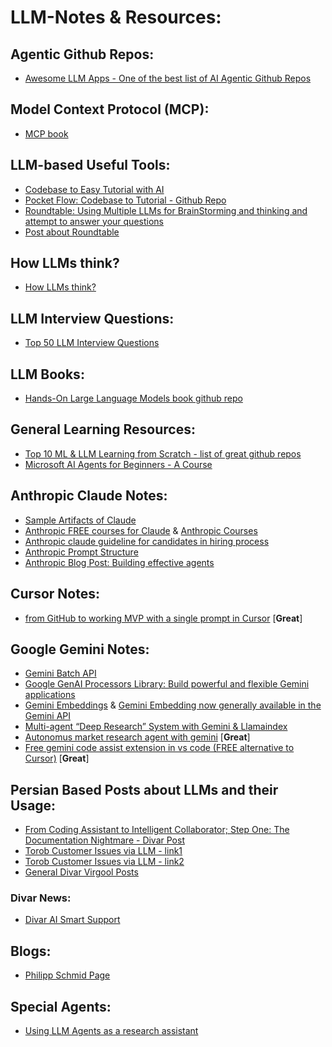# LLM-Notes & Resources:

## Agentic Github Repos:
- [Awesome LLM Apps - One of the best list of AI Agentic Github Repos](https://github.com/Shubhamsaboo/awesome-llm-apps)  

## Model Context Protocol (MCP):
- [MCP book](https://www.linkedin.com/posts/akshay-pachaar_an-illustrated-guide-to-mcp-activity-7344360322851344384-DBnc?utm_source=share&utm_medium=member_desktop&rcm=ACoAAAgksdYBFu3_vG0bwXWdh93rSqV1J1ghMP4)  

## LLM-based Useful Tools:
- [Codebase to Easy Tutorial with AI](https://code2tutorial.com/)
- [Pocket Flow: Codebase to Tutorial - Github Repo](https://github.com/The-Pocket/PocketFlow-Tutorial-Codebase-Knowledge)
- [Roundtable: Using Multiple LLMs for BrainStorming and thinking and attempt to answer your questions](https://roundtable.now/)  
- [Post about Roundtable](https://x.com/soh3il/status/1942593455177220578)  

## How LLMs think?
- [How LLMs think?](https://www.linkedin.com/posts/ravid-shwartz-ziv-8bb18761_you-know-all-those-arguments-that-llms-think-activity-7333886415568605186-LA54?utm_source=share&utm_medium=member_android&rcm=ACoAAAgksdYBFu3_vG0bwXWdh93rSqV1J1ghMP4)  

## LLM Interview Questions:
- [Top 50 LLM Interview Questions](https://www.linkedin.com/posts/maxime-labonne_top-50-llm-interview-questions-activity-7345384063345602560-1-T1?utm_source=share&utm_medium=member_desktop&rcm=ACoAAAgksdYBFu3_vG0bwXWdh93rSqV1J1ghMP4)  

## LLM Books:
- [Hands-On Large Language Models book github repo](https://www.linkedin.com/posts/charlywargnier_7-github-repos-that-make-you-feel-unstoppable-activity-7344990777166426112-McxS?utm_source=share&utm_medium=member_android&rcm=ACoAAAgksdYBFu3_vG0bwXWdh93rSqV1J1ghMP4)  

## General Learning Resources:
- [Top 10 ML & LLM Learning from Scratch - list of great github repos](https://www.linkedin.com/posts/stasbel_if-i-had-to-learn-aiml-from-scratch-id-activity-7348298539246022656-2shJ?utm_source=share&utm_medium=member_desktop&rcm=ACoAAAgksdYBFu3_vG0bwXWdh93rSqV1J1ghMP4)
- [Microsoft AI Agents for Beginners - A Course](https://github.com/microsoft/ai-agents-for-beginners)  

## Anthropic Claude Notes:
- [Sample Artifacts of Claude](https://www.linkedin.com/posts/anthropicresearch_a-roundup-of-claude-artifacts-built-this-activity-7345860181697740800-Aed3?utm_source=share&utm_medium=member_desktop&rcm=ACoAAAgksdYBFu3_vG0bwXWdh93rSqV1J1ghMP4)
- [Anthropic FREE courses for Claude](https://www.linkedin.com/posts/stasbel_anthropic-just-launched-free-courses-for-activity-7349469259166588928-PErS?utm_source=share&utm_medium=member_desktop&rcm=ACoAAAgksdYBFu3_vG0bwXWdh93rSqV1J1ghMP4) & [Anthropic Courses](https://anthropic.skilljar.com/)
- [Anthropic claude guideline for candidates in hiring process](https://www.linkedin.com/posts/gouldjames_guidance-on-candidates-ai-usage-activity-7349158858285535235-ijTy?utm_source=share&utm_medium=member_desktop&rcm=ACoAAAgksdYBFu3_vG0bwXWdh93rSqV1J1ghMP4)
- [Anthropic Prompt Structure](https://www.linkedin.com/posts/omarsar_anthropic-continues-to-crush-it-with-these-activity-7364408327130292225-Itab?utm_source=share&utm_medium=member_desktop&rcm=ACoAAAgksdYBFu3_vG0bwXWdh93rSqV1J1ghMP4)
- [Anthropic Blog Post: Building effective agents](https://www.anthropic.com/engineering/building-effective-agents)  

## Cursor Notes:
- [from GitHub to working MVP with a single prompt in Cursor](https://www.linkedin.com/posts/eric-vyacheslav-156273169_you-can-now-go-from-github-readme-to-working-activity-7366424429620326402-vCUj?utm_source=share&utm_medium=member_desktop&rcm=ACoAAAgksdYBFu3_vG0bwXWdh93rSqV1J1ghMP4) [**Great**]  

## Google Gemini Notes:
- [Gemini Batch API](https://www.linkedin.com/posts/philipp-schmid-a6a2bb196_gemini-api-now-supports-batch-mode-with-50-activity-7348003895790514177-fjJu?utm_source=share&utm_medium=member_desktop&rcm=ACoAAAgksdYBFu3_vG0bwXWdh93rSqV1J1ghMP4)
- [Google GenAI Processors Library: Build powerful and flexible Gemini applications](https://www.linkedin.com/posts/philipp-schmid-a6a2bb196_new-open-source-python-library-from-google-activity-7349320912199991296-nwJw?utm_source=share&utm_medium=member_desktop&rcm=ACoAAAgksdYBFu3_vG0bwXWdh93rSqV1J1ghMP4)
- [Gemini Embeddings](https://www.linkedin.com/posts/philipp-schmid-a6a2bb196_gemini-embeddings-general-available-first-activity-7350573241934962691-iT9N?utm_source=share&utm_medium=member_desktop&rcm=ACoAAAgksdYBFu3_vG0bwXWdh93rSqV1J1ghMP4)  & [Gemini Embedding now generally available in the Gemini API](https://developers.googleblog.com/en/gemini-embedding-available-gemini-api/)
- [Multi-agent “Deep Research” System with Gemini & Llamaindex](https://www.linkedin.com/posts/philipp-schmid-a6a2bb196_new-guide-learn-how-to-build-a-multi-agent-activity-7350600883023355905-89YX?utm_source=share&utm_medium=member_desktop&rcm=ACoAAAgksdYBFu3_vG0bwXWdh93rSqV1J1ghMP4)
- [Autonomus market research agent with gemini](https://www.linkedin.com/posts/philipp-schmid-a6a2bb196_new-guide-build-an-autonomous-market-research-activity-7363963594432028673-Xzpd?utm_source=share&utm_medium=member_desktop&rcm=ACoAAAgksdYBFu3_vG0bwXWdh93rSqV1J1ghMP4) [**Great**]  
- [Free gemini code assist extension in vs code (FREE alternative to Cursor)](https://www.linkedin.com/posts/stasbel_friendly-reminder-that-google-has-a-free-activity-7347957779300610049-D_j7?utm_source=share&utm_medium=member_desktop&rcm=ACoAAAgksdYBFu3_vG0bwXWdh93rSqV1J1ghMP4) [**Great**]   

## Persian Based Posts about LLMs and their Usage:
- [From Coding Assistant to Intelligent Collaborator; Step One: The Documentation Nightmare - Divar Post](https://virgool.io/@divar/%D8%A7%D8%B2-%D8%AF%D8%B3%D8%AA%DB%8C%D8%A7%D8%B1-%DA%A9%D8%AF%D9%86%D9%88%DB%8C%D8%B3-%D8%AA%D8%A7-%D9%87%D9%85%DA%A9%D8%A7%D8%B1-%D9%87%D9%88%D8%B4%D9%85%D9%86%D8%AF-%DA%AF%D8%A7%D9%85-%D8%A7%D9%88%D9%84-%DA%A9%D8%A7%D8%A8%D9%88%D8%B3-%D9%85%D8%B3%D8%AA%D9%86%D8%AF%D8%B3%D8%A7%D8%B2%DB%8C-jx7vhznchc9w)  
- [Torob Customer Issues via LLM - link1](https://www.linkedin.com/posts/aref-sadeghian-332b4026b_%D8%AF%D8%B1-%D8%A8%D8%B3%DB%8C%D8%A7%D8%B1%DB%8C-%D8%A7%D8%B2-%DA%A9%D8%B3%D8%A8%D9%88%DA%A9%D8%A7%D8%B1%D9%87%D8%A7-%D8%B1%D9%88%D8%B2%D8%A7%D9%86%D9%87-%D8%B5%D8%AF%D9%87%D8%A7-%D8%AA%D8%A7-%D9%87%D8%B2%D8%A7%D8%B1%D8%A7%D9%86-activity-7345402017093201921-ydeN/?utm_source=share&utm_medium=member_android&rcm=ACoAACca5foB_JajH9ghUJ8CiduJGdZae1h8reY)
- [Torob Customer Issues via LLM - link2](https://techblog.torob.com/%D9%88%D8%A7%DA%AF%D8%B0%D8%A7%D8%B1%DB%8C-%DB%8C%DA%A9-%DA%AF%D8%B1%D8%AF%D8%B4-%DA%A9%D8%A7%D8%B1-%D9%BE%DB%8C%DA%86%DB%8C%D8%AF%D9%87-%D8%A8%D9%87-%D9%87%D9%88%D8%B4-%D9%85%D8%B5%D9%86%D9%88%D8%B9%DB%8C-%D9%85%D9%88%D9%84%D8%AF-ry5ycs75am91)
- [General Divar Virgool Posts](https://virgool.io/@divar)  

### Divar News:
- [Divar AI Smart Support](https://divar.news/divar-ai-smart-support/)  

## Blogs:
- [Philipp Schmid Page](https://www.philschmid.de/)  

## Special Agents:
- [Using LLM Agents as a research assistant](https://www.linkedin.com/posts/samuel-schmidgall-288632162_excited-to-announce-that-our-paper-agent-activity-7364035100352602118-fk3r?utm_source=share&utm_medium=member_desktop&rcm=ACoAAAgksdYBFu3_vG0bwXWdh93rSqV1J1ghMP4)
